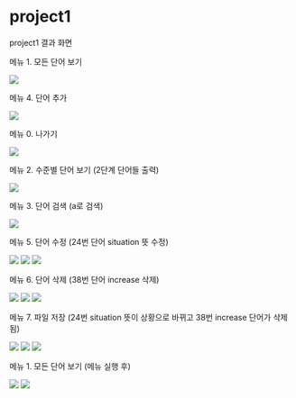 # project1

project1 결과 화면


메뉴 1. 모든 단어 보기 

<img src="/screenshots/result1.PNG">

메뉴 4. 단어 추가 

<img src="/screenshots/result2.PNG">

메뉴 0. 나가기 

<img src="/screenshots/result3.PNG">




메뉴 2. 수준별 단어 보기 (2단계 단어들 출력) 

<img src="/screenshots/menu2_result.png">


메뉴 3. 단어 검색 (a로 검색) 

<img src="/screenshots/menu3_result.png">


메뉴 5. 단어 수정 (24번 단어 situation 뜻 수정)

<img src="/screenshots/menu5_result_1.png">
<img src="/screenshots/menu5_result_2.png">
<img src="/screenshots/menu5_result_3.png">


메뉴 6. 단어 삭제 (38번 단어 increase 삭제)

<img src="/screenshots/menu6_result_1.png">
<img src="/screenshots/menu6_result_2.png">
<img src="/screenshots/menu6_result_3.png">


메뉴 7. 파일 저장 (24번 situation 뜻이 상황으로 바뀌고 38번 increase 단어가 삭제됨)

<img src="/screenshots/menu7_result_3.png">
<img src="/screenshots/menu7_result.png">
<img src="/screenshots/menu7_result_2.png">



메뉴 1. 모든 단어 보기 (메뉴 실행 후)

<img src="/screenshots/menu1_result1.png">
<img src="/screenshots/menu1_result2.png">
